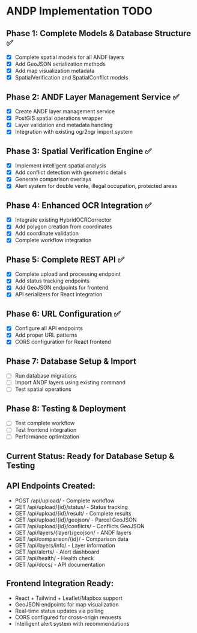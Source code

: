 # ANDP Implementation TODO

## Phase 1: Complete Models & Database Structure ✅
- [x] Complete spatial models for all ANDF layers
- [x] Add GeoJSON serialization methods
- [x] Add map visualization metadata
- [x] SpatialVerification and SpatialConflict models

## Phase 2: ANDF Layer Management Service ✅
- [x] Create ANDF layer management service
- [x] PostGIS spatial operations wrapper
- [x] Layer validation and metadata handling
- [x] Integration with existing ogr2ogr import system

## Phase 3: Spatial Verification Engine ✅
- [x] Implement intelligent spatial analysis
- [x] Add conflict detection with geometric details
- [x] Generate comparison overlays
- [x] Alert system for double vente, illegal occupation, protected areas

## Phase 4: Enhanced OCR Integration ✅
- [x] Integrate existing HybridOCRCorrector
- [x] Add polygon creation from coordinates
- [x] Add coordinate validation
- [x] Complete workflow integration

## Phase 5: Complete REST API ✅
- [x] Complete upload and processing endpoint
- [x] Add status tracking endpoints
- [x] Add GeoJSON endpoints for frontend
- [x] API serializers for React integration

## Phase 6: URL Configuration ✅
- [x] Configure all API endpoints
- [x] Add proper URL patterns
- [x] CORS configuration for React frontend

## Phase 7: Database Setup & Import
- [ ] Run database migrations
- [ ] Import ANDF layers using existing command
- [ ] Test spatial operations

## Phase 8: Testing & Deployment
- [ ] Test complete workflow
- [ ] Test frontend integration
- [ ] Performance optimization

## Current Status: Ready for Database Setup & Testing

## API Endpoints Created:
- POST /api/upload/ - Complete workflow
- GET /api/upload/{id}/status/ - Status tracking
- GET /api/upload/{id}/result/ - Complete results
- GET /api/upload/{id}/geojson/ - Parcel GeoJSON
- GET /api/upload/{id}/conflicts/ - Conflicts GeoJSON
- GET /api/layers/{layer}/geojson/ - ANDF layers
- GET /api/comparison/{id}/ - Comparison data
- GET /api/layers/info/ - Layer information
- GET /api/alerts/ - Alert dashboard
- GET /api/health/ - Health check
- GET /api/docs/ - API documentation

## Frontend Integration Ready:
- React + Tailwind + Leaflet/Mapbox support
- GeoJSON endpoints for map visualization
- Real-time status updates via polling
- CORS configured for cross-origin requests
- Intelligent alert system with recommendations
